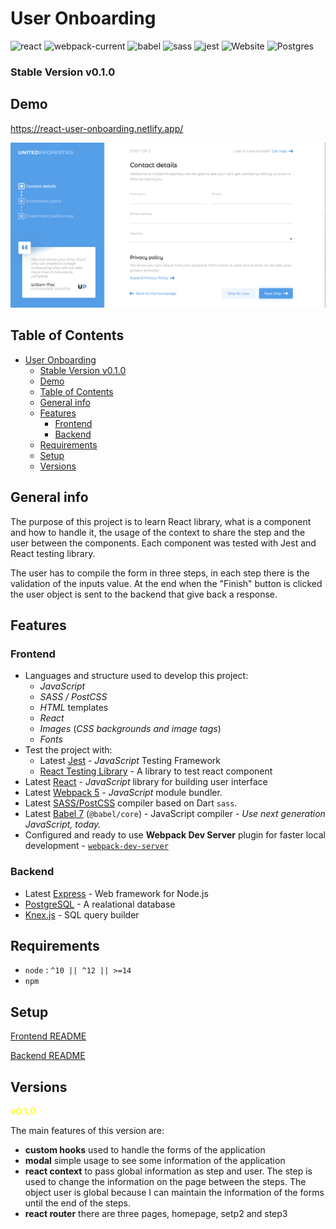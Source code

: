 # User Onboarding

![react](https://img.shields.io/badge/react-17.0.2-green?logo=react)
![webpack-current](https://img.shields.io/badge/webpack-5.36.0-green?logo=webpack)
![babel](https://img.shields.io/badge/babel-7.13.16-green?logo=babel)
![sass](https://img.shields.io/badge/sass-1.32.8-green?logo=sass)
![jest](https://img.shields.io/badge/jest-26.6.3-green?logo=jest)
![Website](https://img.shields.io/badge/web--site-up-green)
![Postgres](https://img.shields.io/badge/PostgreSQL-316192?logo=postgresql&logoColor=white)

### Stable Version v0.1.0

## Demo

https://react-user-onboarding.netlify.app/

![Consultant](client/src/images/user-onboarding.png)

## Table of Contents
- [User Onboarding](#user-onboarding)
    - [Stable Version v0.1.0](#stable-version-v010)
  - [Demo](#demo)
  - [Table of Contents](#table-of-contents)
  - [General info](#general-info)
  - [Features](#features)
    - [Frontend](#frontend)
    - [Backend](#backend)
  - [Requirements](#requirements)
  - [Setup](#setup)
  - [Versions](#versions)

## General info

The purpose of this project is to learn React library, what is a component and how to handle it, the usage of the context to share the step and the user between the components. Each component was tested with Jest and React testing library.

The user has to compile the form in three steps, in each step there is the validation of the inputs value. At the end when the "Finish" button is clicked the user object is sent to the backend that give back a response.

## Features

### Frontend

* Languages and structure used to develop this project:
  * *JavaScript*
  * *SASS / PostCSS*
  * *HTML* templates
  * *React*
  * *Images* (*CSS backgrounds and image tags*)
  * *Fonts*
* Test the project with:
  * Latest [Jest](https://jestjs.io/) - *JavaScript* Testing Framework
  * [React Testing Library](https://testing-library.com/docs/react-testing-library/intro/) - A library to test react component
* Latest [React](https://reactjs.org/) - *JavaScript* library for building user interface
* Latest [Webpack 5](https://github.com/webpack/webpack) - *JavaScript* module bundler. 
* Latest [SASS/PostCSS](https://github.com/sass/sass) compiler based on Dart `sass`.
* Latest [Babel 7](https://github.com/babel/babel) (`@babel/core`) - JavaScript compiler - _Use next generation JavaScript, today._
* Configured and ready to use **Webpack Dev Server** plugin for faster local development - [`webpack-dev-server`](https://webpack.js.org/configuration/dev-server/)

### Backend

* Latest [Express](http://expressjs.com/) - Web framework for Node.js
* [PostgreSQL](https://www.postgresql.org/) - A realational database
* [Knex.js](https://knexjs.org/) - SQL query builder

## Requirements

* `node` : `^10 || ^12 || >=14`
* `npm`

## Setup

[Frontend README](https://github.com/AngyDev/react-user-onboarding/tree/main/client/README.md)

[Backend README](https://github.com/AngyDev/react-user-onboarding/tree/main/server/README.md)

## Versions

<strong style="color: yellow; opacity: 0.80;">v0.1.0</strong>

The main features of this version are:
- **custom hooks** used to handle the forms of the application
- **modal** simple usage to see some information of the application
- **react context** to pass global information as step and user. The step is used to change the information on the page between the steps. The object user is global because I can maintain the information of the forms until the end of the steps. 
- **react router** there are three pages, homepage, setp2 and step3
